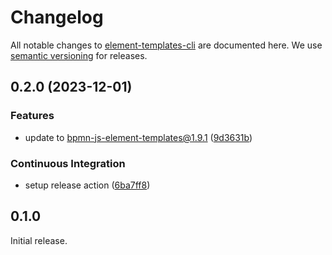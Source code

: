 # Changelog

All notable changes to [element-templates-cli](https://github.com/bpmn-io/element-templates-cli) are documented here. We use [semantic versioning](http://semver.org/) for releases.

## 0.2.0 (2023-12-01)

### Features

* update to bpmn-js-element-templates@1.9.1 ([9d3631b](https://github.com/bpmn-io/element-templates-cli/commit/9d3631bbe9d7acb70a812fbfb28a2a7d4123aa3c))

### Continuous Integration

* setup release action ([6ba7ff8](https://github.com/bpmn-io/element-templates-cli/commit/6ba7ff8564a9829061660deeaff9c037fc12b8ad))

## 0.1.0

Initial release.
